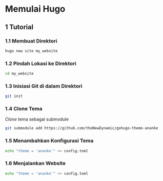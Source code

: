 # Memulai Hugo


## 1 Tutorial

### 1.1 Membuat Direktori

```bash
hugo new site my_website
```

### 1.2 Pindah Lokasi ke Direktori

```bash
cd my_website
```

### 1.3 Inisiasi Git di dalam Direktori

```bash
git init
```

### 1.4 Clone Tema

*Clone* tema sebagai submodule
```bash
git submodule add https://github.com/theNewDynamic/gohugo-theme-ananke themes/ananke
```

### 1.5 Menambahkan Konfigurasi Tema

```bash
echo "theme = 'ananke'" >> config.toml
```

### 1.6 Menjalankan Website

```bash
echo "theme = 'ananke'" >> config.toml
```
